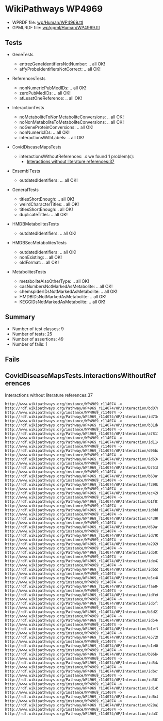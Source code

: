# WikiPathways WP4969

* WPRDF file: [wp/Human/WP4969.ttl](../wp/Human/WP4969.ttl)
* GPMLRDF file: [wp/gpml/Human/WP4969.ttl](../wp/gpml/Human/WP4969.ttl)

## Tests

* GeneTests
    * entrezGeneIdentifiersNotNumber: .. all OK!
    * affyProbeIdentifiersNotCorrect: .. all OK!

* ReferencesTests
    * nonNumericPubMedIDs: .. all OK!
    * zeroPubMedIDs: .. all OK!
    * atLeastOneReference: .. all OK!

* InteractionTests
    * noMetaboliteToNonMetaboliteConversions: .. all OK!
    * noNonMetaboliteToMetaboliteConversions: .. all OK!
    * noGeneProteinConversions: .. all OK!
    * nonNumericIDs: .. all OK!
    * interactionsWithLabels: .. all OK!

* CovidDiseaseMapsTests
    * interactionsWithoutReferences: .x we found 1 problem(s):
        * [Interactions without literature references:37](#2e295b82)

* EnsemblTests
    * outdatedIdentifiers: ... all OK!

* GeneralTests
    * titlesShortEnough: .. all OK!
    * weirdCharacterTitles: . all OK!
    * titlesShortEnough: . all OK!
    * duplicateTitles: .. all OK!

* HMDBMetabolitesTests
    * outdatedIdentifiers: .. all OK!

* HMDBSecMetabolitesTests
    * outdatedIdentifiers: .. all OK!
    * nonExisting: .. all OK!
    * oldFormat: .. all OK!

* MetabolitesTests
    * metaboliteAlsoOtherType: .. all OK!
    * casNumbersNotMarkedAsMetabolite: .. all OK!
    * chemspiderIDsNotMarkedAsMetabolite: .. all OK!
    * HMDBIDsNotMarkedAsMetabolite: .. all OK!
    * KEGGIDsNotMarkedAsMetabolite: .. all OK!

## Summary

* Number of test classes: 9
* Number of tests: 25
* Number of assertions: 49
* Number of fails: 1

## Fails

<a name="2e295b82" />

## CovidDiseaseMapsTests.interactionsWithoutReferences

Interactions without literature references:37
```
http://www.wikipathways.org/instance/WP4969_r114074 -> http://rdf.wikipathways.org/Pathway/WP4969_r114074/WP/Interaction/bd07a
http://www.wikipathways.org/instance/WP4969_r114074 -> http://rdf.wikipathways.org/Pathway/WP4969_r114074/WP/Interaction/id73c52fb1
http://www.wikipathways.org/instance/WP4969_r114074 -> http://rdf.wikipathways.org/Pathway/WP4969_r114074/WP/Interaction/b31de
http://www.wikipathways.org/instance/WP4969_r114074 -> http://rdf.wikipathways.org/Pathway/WP4969_r114074/WP/Interaction/a7811
http://www.wikipathways.org/instance/WP4969_r114074 -> http://rdf.wikipathways.org/Pathway/WP4969_r114074/WP/Interaction/id11cf8705
http://www.wikipathways.org/instance/WP4969_r114074 -> http://rdf.wikipathways.org/Pathway/WP4969_r114074/WP/Interaction/d96ba
http://www.wikipathways.org/instance/WP4969_r114074 -> http://rdf.wikipathways.org/Pathway/WP4969_r114074/WP/Interaction/id63c55d3
http://www.wikipathways.org/instance/WP4969_r114074 -> http://rdf.wikipathways.org/Pathway/WP4969_r114074/WP/Interaction/b7518
http://www.wikipathways.org/instance/WP4969_r114074 -> http://rdf.wikipathways.org/Pathway/WP4969_r114074/WP/Interaction/b63af
http://www.wikipathways.org/instance/WP4969_r114074 -> http://rdf.wikipathways.org/Pathway/WP4969_r114074/WP/Interaction/f390a
http://www.wikipathways.org/instance/WP4969_r114074 -> http://rdf.wikipathways.org/Pathway/WP4969_r114074/WP/Interaction/ec428
http://www.wikipathways.org/instance/WP4969_r114074 -> http://rdf.wikipathways.org/Pathway/WP4969_r114074/WP/Interaction/b1f87
http://www.wikipathways.org/instance/WP4969_r114074 -> http://rdf.wikipathways.org/Pathway/WP4969_r114074/WP/Interaction/idbbb881c9
http://www.wikipathways.org/instance/WP4969_r114074 -> http://rdf.wikipathways.org/Pathway/WP4969_r114074/WP/Interaction/c4399
http://www.wikipathways.org/instance/WP4969_r114074 -> http://rdf.wikipathways.org/Pathway/WP4969_r114074/WP/Interaction/d69af
http://www.wikipathways.org/instance/WP4969_r114074 -> http://rdf.wikipathways.org/Pathway/WP4969_r114074/WP/Interaction/id7951d7ac
http://www.wikipathways.org/instance/WP4969_r114074 -> http://rdf.wikipathways.org/Pathway/WP4969_r114074/WP/Interaction/a2920
http://www.wikipathways.org/instance/WP4969_r114074 -> http://rdf.wikipathways.org/Pathway/WP4969_r114074/WP/Interaction/id501f9be8_2
http://www.wikipathways.org/instance/WP4969_r114074 -> http://rdf.wikipathways.org/Pathway/WP4969_r114074/WP/Interaction/ide42ad8d5
http://www.wikipathways.org/instance/WP4969_r114074 -> http://rdf.wikipathways.org/Pathway/WP4969_r114074/WP/Interaction/idb55155be
http://www.wikipathways.org/instance/WP4969_r114074 -> http://rdf.wikipathways.org/Pathway/WP4969_r114074/WP/Interaction/e5c48
http://www.wikipathways.org/instance/WP4969_r114074 -> http://rdf.wikipathways.org/Pathway/WP4969_r114074/WP/Interaction/fae04
http://www.wikipathways.org/instance/WP4969_r114074 -> http://rdf.wikipathways.org/Pathway/WP4969_r114074/WP/Interaction/idfe038846
http://www.wikipathways.org/instance/WP4969_r114074 -> http://rdf.wikipathways.org/Pathway/WP4969_r114074/WP/Interaction/id5f119cca
http://www.wikipathways.org/instance/WP4969_r114074 -> http://rdf.wikipathways.org/Pathway/WP4969_r114074/WP/Interaction/b3d21
http://www.wikipathways.org/instance/WP4969_r114074 -> http://rdf.wikipathways.org/Pathway/WP4969_r114074/WP/Interaction/id54c92813
http://www.wikipathways.org/instance/WP4969_r114074 -> http://rdf.wikipathways.org/Pathway/WP4969_r114074/WP/Interaction/b1ef8
http://www.wikipathways.org/instance/WP4969_r114074 -> http://rdf.wikipathways.org/Pathway/WP4969_r114074/WP/Interaction/e5729
http://www.wikipathways.org/instance/WP4969_r114074 -> http://rdf.wikipathways.org/Pathway/WP4969_r114074/WP/Interaction/c1e80
http://www.wikipathways.org/instance/WP4969_r114074 -> http://rdf.wikipathways.org/Pathway/WP4969_r114074/WP/Interaction/b06b4
http://www.wikipathways.org/instance/WP4969_r114074 -> http://rdf.wikipathways.org/Pathway/WP4969_r114074/WP/Interaction/id54a8211b
http://www.wikipathways.org/instance/WP4969_r114074 -> http://rdf.wikipathways.org/Pathway/WP4969_r114074/WP/Interaction/idbcf919df
http://www.wikipathways.org/instance/WP4969_r114074 -> http://rdf.wikipathways.org/Pathway/WP4969_r114074/WP/Interaction/id501f9be8_1
http://www.wikipathways.org/instance/WP4969_r114074 -> http://rdf.wikipathways.org/Pathway/WP4969_r114074/WP/Interaction/id1454daff
http://www.wikipathways.org/instance/WP4969_r114074 -> http://rdf.wikipathways.org/Pathway/WP4969_r114074/WP/Interaction/id6c85e882
http://www.wikipathways.org/instance/WP4969_r114074 -> http://rdf.wikipathways.org/Pathway/WP4969_r114074/WP/Interaction/d28a2
http://www.wikipathways.org/instance/WP4969_r114074 -> http://rdf.wikipathways.org/Pathway/WP4969_r114074/WP/Interaction/ida315d709

```
